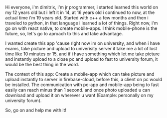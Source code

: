 Hi everyone, i'm dimitrix, I'm jr programmer, i started learned this world on my 12 years old but i left it in 14, at 16 years old i continued to now, at the actual time i'm 19 years old.
Started with c++ a few months and then i traveled to python, in that language i learned a lot of things. Right now, i'm go on with react native, to create mobile-apps.
I think mobile-phone is the future, so, let's go to aproach to this and take advantage.

I wanted create this app 'cause right now im on university, and when i have exams, take picture and upload to univerisity server it take me a lot of lost time like 10 minutes or 15,
and if i have something which let me take picture and instantly upload to a close pc and upload to fast to university forum, it would be the best thing in the word.

The context of this app:
  Create a mobile-app which can take picture and upload instantly to server in firebase-cloud, before this, a client on pc would be installed. 
    The communication with pc-app and mobile-app being to fast easily can reach minus than 1 second.
    and once photo uploaded u can download and upload it on wherever u want (Example: personally on my university forum).

So, go on and help me with it!
